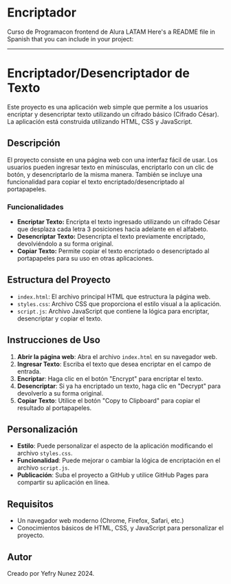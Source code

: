 # Encriptador
Curso de Programacon frontend de Alura LATAM
Here's a README file in Spanish that you can include in your project:

---

# Encriptador/Desencriptador de Texto

Este proyecto es una aplicación web simple que permite a los usuarios encriptar y desencriptar texto utilizando un cifrado básico (Cifrado César). La aplicación está construida utilizando HTML, CSS y JavaScript.

## Descripción

El proyecto consiste en una página web con una interfaz fácil de usar. Los usuarios pueden ingresar texto en minúsculas, encriptarlo con un clic de botón, y desencriptarlo de la misma manera. También se incluye una funcionalidad para copiar el texto encriptado/desencriptado al portapapeles.

### Funcionalidades

- **Encriptar Texto:** Encripta el texto ingresado utilizando un cifrado César que desplaza cada letra 3 posiciones hacia adelante en el alfabeto.
- **Desencriptar Texto:** Desencripta el texto previamente encriptado, devolviéndolo a su forma original.
- **Copiar Texto:** Permite copiar el texto encriptado o desencriptado al portapapeles para su uso en otras aplicaciones.

## Estructura del Proyecto

- `index.html`: El archivo principal HTML que estructura la página web.
- `styles.css`: Archivo CSS que proporciona el estilo visual a la aplicación.
- `script.js`: Archivo JavaScript que contiene la lógica para encriptar, desencriptar y copiar el texto.

## Instrucciones de Uso

1. **Abrir la página web**: Abra el archivo `index.html` en su navegador web.
2. **Ingresar Texto**: Escriba el texto que desea encriptar en el campo de entrada.
3. **Encriptar**: Haga clic en el botón "Encrypt" para encriptar el texto.
4. **Desencriptar**: Si ya ha encriptado un texto, haga clic en "Decrypt" para devolverlo a su forma original.
5. **Copiar Texto**: Utilice el botón "Copy to Clipboard" para copiar el resultado al portapapeles.

## Personalización

- **Estilo**: Puede personalizar el aspecto de la aplicación modificando el archivo `styles.css`.
- **Funcionalidad**: Puede mejorar o cambiar la lógica de encriptación en el archivo `script.js`.
- **Publicación**: Suba el proyecto a GitHub y utilice GitHub Pages para compartir su aplicación en línea.

## Requisitos

- Un navegador web moderno (Chrome, Firefox, Safari, etc.)
- Conocimientos básicos de HTML, CSS, y JavaScript para personalizar el proyecto.

## Autor

Creado por Yefry Nunez 2024.
